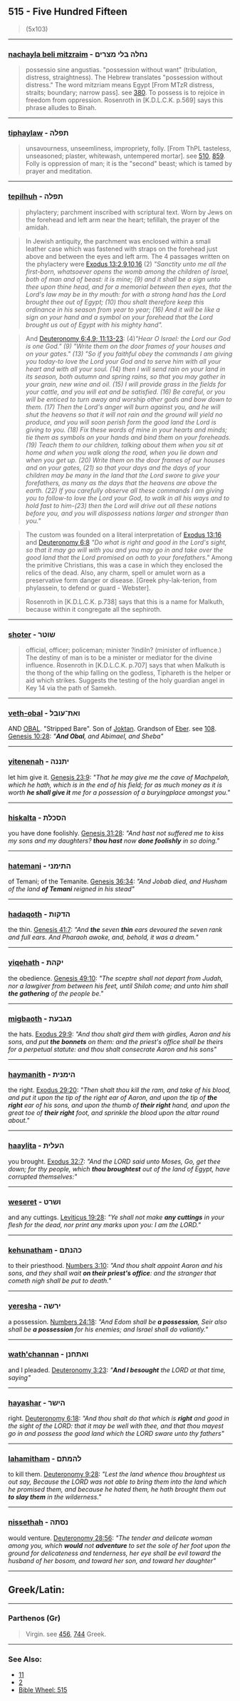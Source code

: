 ## 515 - Five Hundred Fifteen
> (5x103)

---

### [nachayla beli mitzraim](/keys/NChLH.BLI.MTzRIM) - נחלה בלי מצרים
> possessio sine angustias. "possession without want" (tribulation, distress, straightness). The Hebrew translates "possession without distress." The word mitzriam means Egypt [From MTzR distress, straits; boundary; narrow pass]. see [380](380). To possess is to rejoice in freedom from oppression. Rosenroth in [K.D.L.C.K. p.569] says this phrase alludes to Binah.

---

### [tiphaylaw](/keys/ThPLH) - תפלה
> unsavourness, unseemliness, impropriety, folly. [From ThPL tasteless, unseasoned; plaster, whitewash, untempered mortar]. see [510](510), [859](859). Folly is oppression of man; it is the "second" beast; which is tamed by prayer and meditation.

---

### [tepilhuh](/keys/ThPLH) - תפלה
> phylactery; parchment inscribed with scriptural text. Worn by Jews on the forehead and left arm near the heart; tefillah, the prayer of the amidah.

> In Jewish antiquity, the parchment was enclosed within a small leather case which was fastened with straps on the forehead just above and between the eyes and left arm. The 4 passages written on the phylactery were [Exodus 13:2,9,10,16](https://www.biblegateway.com/passage/?search=Exodus+13%3A2%2C9%2C10%2C16&version=AKJV;WLC) (2) *"Sanctity unto me all the first-born, whatsoever opens the womb among the children of Israel, both of man and of beast: it is mine; (9) and it shall be a sign unto thee upon thine head, and for a memorial between then eyes, that the Lord's law may be in thy mouth: for with a strong hand has the Lord brought thee out of Egypt; (10) thou shalt therefore keep this ordinance in his season from year to year; (16) And it will be like a sign on your hand and a symbol on your forehead that the Lord brought us out of Egypt with his mighty hand".*

> And [Deuteronomy 6:4,9; 11:13-23](https://www.biblegateway.com/passage/?search=Deuteronomy+6%3A4%2C9%3B+11%3A13-23&version=AKJV;WLC): (4)*"Hear O Israel: the Lord our God is one God." (9) "Write them on the door frames of your houses and on your gates." (13) "So if you faithful obey the commands I am giving you today-to love the Lord your God and to serve him with all your heart and with all your soul. (14) then I will send rain on your land in its season, both autumn and spring rains, so that you may gather in your grain, new wine and oil. (15) I will provide grass in the fields for your cattle, and you will eat and be satisfied. (16) Be careful, or you will be enticed to turn away and worship other gods and bow down to them. (17) Then the Lord's anger will burn against you, and he will shut the heavens so that it will not rain and the ground will yield no produce, and you will soon perish form the good land the Lord is giving to you. (18) Fix these words of mine in your hearts and minds; tie them as symbols on your hands and bind them on your foreheads. (19) Teach them to our children, talking about them when you sit at home and when you walk along the road, when you lie down and when you get up. (20) Write them on the door frames of our houses and on your gates, (21) so that your days and the days of your children may be many in the land that the Lord swore to give your forefathers, as many as the days that the heavens are above the earth. (22) If you carefully observe all these commands I am giving you to follow-to love the Lord your God, to walk in all his ways and to hold fast to him-(23) then the Lord will drive out all these nations before you, and you will dispossess nations larger and stronger than you."*

> The custom was founded on a literal interpretation of [Exodus 13:16](http://biblehub.com/exodus/13-16.htm) and [Deuteronomy 6:8](http://biblehub.com/deuteronomy/6-8.htm) *"Do what is right and good in the Lord's sight, so that it may go will with you and you may go in and take over the good land that the Lord promised on oath to your forefathers."* Among the primitive Christians, this was a case in which they enclosed the relics of the dead. Also, any charm, spell or amulet worn as a preservative form danger or disease. [Greek phy-lak-terion, from phylassein, to defend or guard - Webster].

> Rosenroth in [K.D.L.C.K. p.738] says that this is a name for Malkuth, because within it congregate all the sephiroth.

---

### [shoter](/keys/ShVTR) - שוטר
> official, officer; policeman; minister ?indiln? (minister of influence.) The destiny of man is to be a minister or mediator for the divine influence. Rosenroth in [K.D.L.C.K. p.707] says that when Malkuth is the thong of the whip falling on the godless, Tiphareth is the helper or aid which strikes. Suggests the testing of the holy guardian angel in Key 14 via the path of Samekh.

---

### [veth-obal](/keys/VATh-OVBL) - ואת־עובל
AND [OBAL](/keys/OVBL). "Stripped Bare". Son of [Joktan](/keys/IQTN). Grandson of [Eber](/keys/OBR). see [108](108). [Genesis 10:28](https://biblehub.com/genesis/10-28.htm): *"**And Obal**, and Abimael, and Sheba"*

---

### [yitenenah](/keys/IThNNH) - יתננה
let him give it. [Genesis 23:9](https://biblehub.com/genesis/23-9.htm): *"That he may give me the cave of Machpelah, which he hath, which is in the end of his field; for as much money as it is worth **he shall give it** me for a possession of a buryingplace amongst you."*

---

### [hiskalta](/keys/HSKLTh) - הסכלת
you have done foolishly. [Genesis 31:28](https://biblehub.com/genesis/31-28.htm): *"And hast not suffered me to kiss my sons and my daughters? **thou hast** now **done foolishly** in so doing."*

---

### [hatemani](/keys/HThIMNI) - התימני
of Temani; of the Temanite. [Genesis 36:34](https://biblehub.com/genesis/36-34.htm): *"And Jobab died, and Husham of the land **of Temani** reigned in his stead"*

---

### [hadaqoth](/keys/HDQVTh) - הדקות
the thin. [Genesis 41:7](https://biblehub.com/genesis/41-7.htm): *"And **the** seven **thin** ears devoured the seven rank and full ears. And Pharaoh awoke, and, behold, it was a dream."*

---

### [yiqehath](/keys/IQHTh) - יקהת
the obedience. [Genesis 49:10](https://biblehub.com/genesis/49-10.htm): *"The sceptre shall not depart from Judah, nor a lawgiver from between his feet, until Shiloh come; and unto him shall **the gathering** of the people be."*

---

### [migbaoth](/keys/MGBOTh) - מגבעת
the hats. [Exodus 29:9](https://biblehub.com/exodus/29-9.htm): *"And thou shalt gird them with girdles, Aaron and his sons, and put **the bonnets** on them: and the priest's office shall be theirs for a perpetual statute: and thou shalt consecrate Aaron and his sons"*

---

### [haymanith](/keys/HIMNITh) - הימנית
the right. [Exodus 29:20](https://biblehub.com/exodus/29-20.htm): *"Then shalt thou kill the ram, and take of his blood, and put it upon the tip of the right ear of Aaron, and upon the tip of **the right** ear of his sons, and upon the thumb of **their right** hand, and upon the great toe of **their right** foot, and sprinkle the blood upon the altar round about."*

---

### [haaylita](/keys/HOLITh) - העלית
you brought. [Exodus 32:7](https://biblehub.com/exodus/32-7.htm): *"And the LORD said unto Moses, Go, get thee down; for thy people, which **thou broughtest** out of the land of Egypt, have corrupted themselves:"*

---

### [weseret](/keys/VShRT) - ושרט
and any cuttings. [Leviticus 19:28](https://biblehub.com/leviticus/19-28.htm): *"Ye shall not make **any cuttings** in your flesh for the dead, nor print any marks upon you: I am the LORD."*

---

### [kehunatham](/keys/KHNThM) - כהנתם
to their priesthood. [Numbers 3:10](https://biblehub.com/numbers/3-10.htm): *"And thou shalt appoint Aaron and his sons, and they shall wait **on their priest's office**: and the stranger that cometh nigh shall be put to death."*

---

### [yeresha](/keys/IRShH) - ירשה
a possession. [Numbers 24:18](https://biblehub.com/numbers/24-18.htm): *"And Edom shall be **a possession**, Seir also shall be **a possession** for his enemies; and Israel shall do valiantly."*

---

### [wath'channan](/keys/VAThChNN) - ואתחנן
and I pleaded. [Deuteronomy 3:23](https://biblehub.com/deuteronomy/3-23.htm): *"**And I besought** the LORD at that time, saying"*

---

### [hayashar](/keys/HIShR) - הישר
right. [Deuteronomy 6:18](https://biblehub.com/deuteronomy/6-18.htm): *"And thou shalt do that which is **right** and good in the sight of the LORD: that it may be well with thee, and that thou mayest go in and possess the good land which the LORD sware unto thy fathers"*

---

### [lahamitham](/keys/LHMThM) - להמתם
to kill them. [Deuteronomy 9:28](https://biblehub.com/deuteronomy/9-28.htm): *"Lest the land whence thou broughtest us out say, Because the LORD was not able to bring them into the land which he promised them, and because he hated them, he hath brought them out **to slay them** in the wilderness."*

---

### [nissethah](/keys/NSThH) - נסתה
would venture. [Deuteronomy 28:56](https://biblehub.com/deuteronomy/28-56.htm): *"The tender and delicate woman among you, which **would** not **adventure** to set the sole of her foot upon the ground for delicateness and tenderness, her eye shall be evil toward the husband of her bosom, and toward her son, and toward her daughter"*

---

## Greek/Latin:

---

### Parthenos (Gr)
> Virgin. see [456](456), [744](744) Greek.

---

### See Also:

- [11](11)
- [2](2)
- [Bible Wheel: 515](https://www.biblewheel.com//GR/GR_Database.php?SearchBy_Gematria=515)

